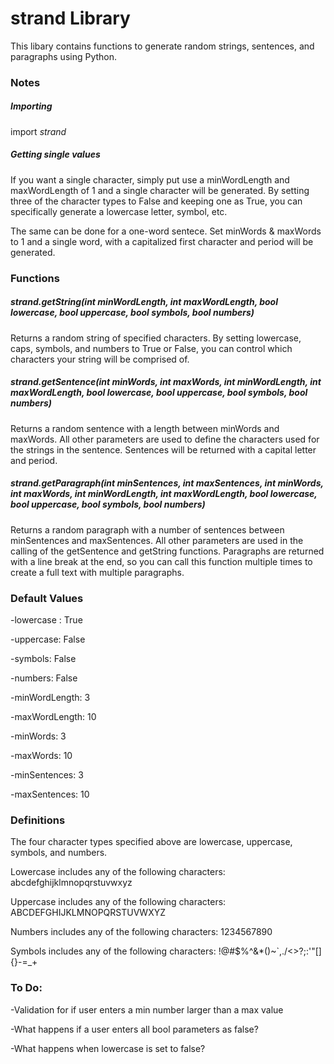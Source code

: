 # strand Library

This libary contains functions to generate random strings, sentences, and paragraphs using Python.

### Notes

##### Importing
import *strand*

##### Getting single values
If you want a single character, simply put use a minWordLength and maxWordLength of 1 and a single character will be generated. By setting three of the character types to False and keeping one as True, you can specifically generate a lowercase letter, symbol, etc.

The same can be done for a one-word sentece. Set minWords & maxWords to 1 and a single word, with a capitalized first character and period will be generated.

### Functions

##### strand.getString(*int minWordLength, int maxWordLength, bool lowercase, bool uppercase, bool symbols, bool numbers*)

Returns a random string of specified characters. By setting lowercase, caps, symbols, and numbers to True or False,
you can control which characters your string will be comprised of. 

##### strand.getSentence(*int minWords, int maxWords, int minWordLength, int maxWordLength, bool lowercase, bool uppercase, bool symbols, bool numbers*)

Returns a random sentence with a length between minWords and maxWords. All other parameters are used to define the characters used for the strings in the sentence. Sentences will be returned with a capital letter and period.

##### strand.getParagraph(*int minSentences, int maxSentences, int minWords, int maxWords, int minWordLength, int maxWordLength, bool lowercase, bool uppercase, bool symbols, bool numbers*)

Returns a random paragraph with a number of sentences between minSentences and maxSentences. All other parameters are used in the calling of the getSentence and getString functions. Paragraphs are returned with a line break at the end, so you can call this function multiple times to create a full text with multiple paragraphs.

### Default Values
-lowercase : True

-uppercase: False

-symbols: False

-numbers: False

-minWordLength: 3

-maxWordLength: 10

-minWords: 3

-maxWords: 10

-minSentences: 3

-maxSentences: 10

### Definitions
The four character types specified above are lowercase, uppercase, symbols, and numbers.

Lowercase includes any of the following characters: abcdefghijklmnopqrstuvwxyz

Uppercase includes any of the following characters: ABCDEFGHIJKLMNOPQRSTUVWXYZ

Numbers includes any of the following characters: 1234567890

Symbols includes any of the following characters: !@#$%^&*()~`,./<>?;:'"[]{}-=_+


### To Do:

-Validation for if user enters a min number larger than a max value

-What happens if a user enters all bool parameters as false?

-What happens when lowercase is set to false?